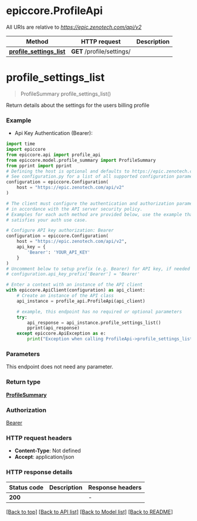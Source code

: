# epiccore.ProfileApi

All URIs are relative to *https://epic.zenotech.com/api/v2*

Method | HTTP request | Description
------------- | ------------- | -------------
[**profile_settings_list**](ProfileApi.md#profile_settings_list) | **GET** /profile/settings/ | 


# **profile_settings_list**
> ProfileSummary profile_settings_list()



Return details about the settings for the users billing profile

### Example

* Api Key Authentication (Bearer):
```python
import time
import epiccore
from epiccore.api import profile_api
from epiccore.model.profile_summary import ProfileSummary
from pprint import pprint
# Defining the host is optional and defaults to https://epic.zenotech.com/api/v2
# See configuration.py for a list of all supported configuration parameters.
configuration = epiccore.Configuration(
    host = "https://epic.zenotech.com/api/v2"
)

# The client must configure the authentication and authorization parameters
# in accordance with the API server security policy.
# Examples for each auth method are provided below, use the example that
# satisfies your auth use case.

# Configure API key authorization: Bearer
configuration = epiccore.Configuration(
    host = "https://epic.zenotech.com/api/v2",
    api_key = {
        'Bearer': 'YOUR_API_KEY'
    }
)
# Uncomment below to setup prefix (e.g. Bearer) for API key, if needed
# configuration.api_key_prefix['Bearer'] = 'Bearer'

# Enter a context with an instance of the API client
with epiccore.ApiClient(configuration) as api_client:
    # Create an instance of the API class
    api_instance = profile_api.ProfileApi(api_client)

    # example, this endpoint has no required or optional parameters
    try:
        api_response = api_instance.profile_settings_list()
        pprint(api_response)
    except epiccore.ApiException as e:
        print("Exception when calling ProfileApi->profile_settings_list: %s\n" % e)
```

### Parameters
This endpoint does not need any parameter.

### Return type

[**ProfileSummary**](ProfileSummary.md)

### Authorization

[Bearer](../README.md#Bearer)

### HTTP request headers

 - **Content-Type**: Not defined
 - **Accept**: application/json

### HTTP response details
| Status code | Description | Response headers |
|-------------|-------------|------------------|
**200** |  |  -  |

[[Back to top]](#) [[Back to API list]](../README.md#documentation-for-api-endpoints) [[Back to Model list]](../README.md#documentation-for-models) [[Back to README]](../README.md)

